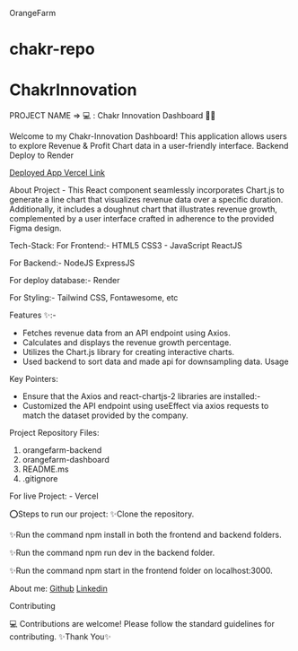 OrangeFarm
# chakr-repo
# ChakrInnovation

PROJECT NAME => 💻 : Chakr Innovation Dashboard 🧑‍🏫

Welcome to my Chakr-Innovation Dashboard! This application allows users to explore Revenue & Profit Chart data in a user-friendly interface.
Backend Deploy to Render 

[Deployed App Vercel Link](https://chakr-innovation-98ot-1vkswtvpl-akashnagpal1123s-projects.vercel.app/)

About Project -
This React component seamlessly incorporates Chart.js to generate a line chart that visualizes revenue data over a specific duration. Additionally, it includes a doughnut chart that illustrates revenue growth, complemented by a user interface crafted in adherence to the provided Figma design.

Tech-Stack:
For Frontend:-
HTML5
CSS3  - JavaScript
ReactJS

For Backend:-
NodeJS
ExpressJS

For deploy database:-
Render

For Styling:-
Tailwind CSS, Fontawesome, etc

Features ✨:-
- Fetches revenue data from an API endpoint using Axios.
- Calculates and displays the revenue growth percentage.
- Utilizes the Chart.js library for creating interactive charts.
- Used backend to sort data and made api for downsampling data.
Usage

Key Pointers:
- Ensure that the Axios and react-chartjs-2 libraries are installed:-
- Customized the API endpoint using useEffect via axios requests to match the dataset provided by the company.

Project Repository Files:
1) orangefarm-backend
2) orangefarm-dashboard
3) README.ms
4) .gitignore

For live Project: - Vercel

⭕Steps to run our project:
✨Clone the repository.

✨Run the command npm install in both the frontend and backend folders.

✨Run the command npm run dev in the backend folder.

✨Run the command npm start in the frontend folder on localhost:3000.

About me:
[Github](https://github.com/akashnagpal1123)
[Linkedin](https://www.linkedin.com/in/akashnagpal23/)

Contributing

 💻 Contributions are welcome! Please follow the standard guidelines for contributing.
✨Thank You✨